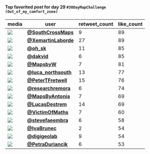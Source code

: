 #### Top favorited post for day 29 `#30DayMapChallenge (Out_of_my_comfort_zone)`
| media                                                                                         | user                                                                                   |   retweet_count |   like_count |
|-----------------------------------------------------------------------------------------------|----------------------------------------------------------------------------------------|-----------------|--------------|
| ![](https://pbs.twimg.com/media/FitHDsracAMcVET.jpg)                                          | **[@SouthCrossMaps](https://twitter.com/SouthCrossMaps/status/1597450548697235456)**   |               9 |           89 |
| ![](https://pbs.twimg.com/media/FivB5gWWIAMhxci.jpg)                                          | **[@XemartinLaborde](https://twitter.com/XemartinLaborde/status/1597584326228873217)** |              27 |           89 |
| ![](https://pbs.twimg.com/media/FixPeKqXkAI_fjj.jpg)                                          | **[@oh_sk](https://twitter.com/oh_sk/status/1597740209051172865)**                     |              11 |           85 |
| ![](https://pbs.twimg.com/media/FiuXn26UUAAKDeE.png)                                          | **[@dakvid](https://twitter.com/dakvid/status/1597537224769536000)**                   |               6 |           85 |
| ![](https://pbs.twimg.com/media/Fivdy_gVIAEFVoC.jpg)                                          | **[@MapsbyW](https://twitter.com/MapsbyW/status/1597615021135368197)**                 |               7 |           81 |
| ![](https://pbs.twimg.com/media/FixCgWbWYAA2xTR.jpg)                                          | **[@luca_northsouth](https://twitter.com/luca_northsouth/status/1597725183770755072)** |              13 |           77 |
| ![](https://pbs.twimg.com/media/FiuGATHXwAAj4q5.jpg)                                          | **[@PeterTFretwell](https://twitter.com/PeterTFretwell/status/1597518340276514817)**   |              15 |           76 |
| ![](https://pbs.twimg.com/media/FiwqF-ZWAAIaXNl.jpg)                                          | **[@researchremora](https://twitter.com/researchremora/status/1597698408101601280)**   |               6 |           74 |
| ![](https://pbs.twimg.com/media/FiuLfl0XwAAG7qA.jpg)                                          | **[@MapsByAntonia](https://twitter.com/MapsByAntonia/status/1597523872215371776)**     |               7 |           69 |
| ![](https://pbs.twimg.com/media/FiwRvZWWYAA2xEk.jpg)                                          | **[@LucasDestrem](https://twitter.com/LucasDestrem/status/1597671614413275136)**       |              14 |           69 |
| ![](https://pbs.twimg.com/media/Fiv-WBfXkAA3r8-.jpg)                                          | **[@VictimOfMaths](https://twitter.com/VictimOfMaths/status/1597651160109678592)**     |               7 |           60 |
| ![](https://pbs.twimg.com/ext_tw_video_thumb/1597725729717903361/pu/img/3IQ4GZ0CNGFzY77N.jpg) | **[@stevefaeembra](https://twitter.com/stevefaeembra/status/1597726304773632000)**     |               6 |           58 |
| ![](https://pbs.twimg.com/media/FixCiHKWAAA1zXZ.jpg)                                          | **[@IvaBrunec](https://twitter.com/IvaBrunec/status/1597725897138016257)**             |               2 |           54 |
| ![](https://pbs.twimg.com/media/FivEECHWIAcAlyA.jpg)                                          | **[@digigeolab](https://twitter.com/digigeolab/status/1597586415403106304)**           |               9 |           54 |
| ![](https://pbs.twimg.com/media/Fivk9SGXwAAYwLw.jpg)                                          | **[@PetraDuriancik](https://twitter.com/PetraDuriancik/status/1597622586250522625)**   |               6 |           53 |
 
